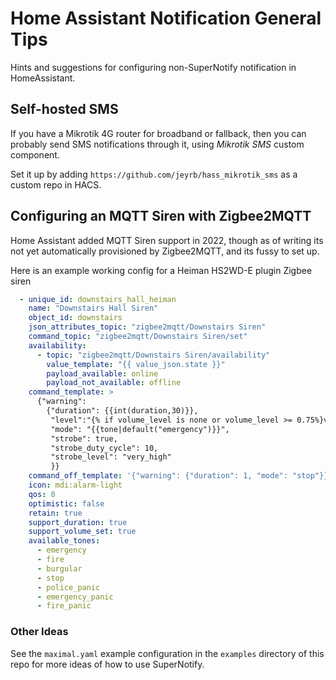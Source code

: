 # Home Assistant Notification General Tips

Hints and suggestions for configuring non-SuperNotify notification in HomeAssistant.

## Self-hosted SMS

If you have a Mikrotik 4G router for broadband or fallback, then you can probably
send SMS notifications through it, using *Mikrotik SMS* custom component.

Set it up by adding `https://github.com/jeyrb/hass_mikrotik_sms` as a custom repo in HACS.

## Configuring an MQTT Siren with Zigbee2MQTT

Home Assistant added MQTT Siren support in 2022, though as of writing its not
yet automatically provisioned by Zigbee2MQTT, and its fussy to set up.

Here is an example working config for a Heiman HS2WD-E plugin Zigbee siren


``` yaml
  - unique_id: downstairs_hall_heiman
    name: "Downstairs Hall Siren"
    object_id: downstairs
    json_attributes_topic: "zigbee2mqtt/Downstairs Siren"
    command_topic: "zigbee2mqtt/Downstairs Siren/set"
    availability:
      - topic: "zigbee2mqtt/Downstairs Siren/availability"
        value_template: "{{ value_json.state }}"
        payload_available: online
        payload_not_available: offline
    command_template: >
      {"warning":
        {"duration": {{int(duration,30)}},
         "level":"{% if volume_level is none or volume_level >= 0.75%}very_high{% elif volume_level >= 0.5%}high{% elif volume_level>=0.25 %}medium{% else %}low{% endif %}",
         "mode": "{{tone|default("emergency")}}",
         "strobe": true,
         "strobe_duty_cycle": 10,
         "strobe_level": "very_high"
         }}
    command_off_template: '{"warning": {"duration": 1, "mode": "stop"}}'
    icon: mdi:alarm-light
    qos: 0
    optimistic: false
    retain: true
    support_duration: true
    support_volume_set: true
    available_tones:
      - emergency
      - fire
      - burgular
      - stop
      - police_panic
      - emergency_panic
      - fire_panic

```

### Other Ideas

See the `maximal.yaml` example configuration in the `examples` directory of this repo
for more ideas of how to use SuperNotify.
